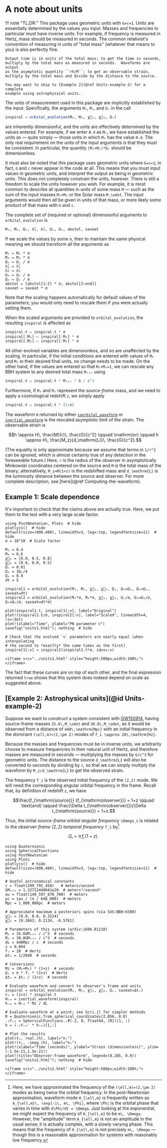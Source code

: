 # A note about units

!!! note "TL;DR:"
    This package uses geometric units with ``G=c=1``.  Units are essentially
    determined by the values you input.  Masses and frequencies in particular
    must have inverse units.  For example, if frequency is measured in Hertz,
    mass should be measured in seconds.  The common relativist's convention of
    measuring in units of "total mass" (whatever that means to you) is also
    perfectly fine.

    Output time is in units of the total mass; to get the time in seconds,
    multiply by the total mass as measured in seconds.  Waveforms are output
    as the asymptotic quantity ``rh/M``; to get an observable strain,
    multiply by the total mass and divide by the distance to the source.

    You may want to skip to [Example 2](@ref Units-example-2) for a complete
    example using astrophysical units.
    

The units of measurement used in this package are implicitly established by the
input.  Specifically, the arguments `M₁`, `M₂`, and `Ωᵢ` in the call
```julia
inspiral = orbital_evolution(M₁, M₂, χ⃗₁, χ⃗₂, Ωᵢ)
```
are inherently dimensionful, and the units are effectively determined by the
values entered.  For example, if we enter `0.4` as `M₁`, we have established the
units as — quite simply — those units in which `M₁` has the value `0.4`.  The
only real requirement on the units of the input arguments is that they must be
consistent.  In particular, the quantity `(M₁+M₂)*Ωᵢ` should be dimensionless.

It must also be noted that this package uses geometric units where ``G=c=1``; in
fact, ``G`` and ``c`` never appear in the code at all.  This means that you must
input values in geometric units, and interpret the output as being in geometric
units.  This does not completely constrain the units, however.  There is still a
freedom to scale the units however you wish.  For example, it is most common to
describe all quantities in units of some mass ``M`` — such as the sum of the
input masses `M₁+M₂` or the Solar mass ``M_\odot``.  The input arguments would
then *all* be given in units of that mass, or more likely some product of that
mass with ``G`` and ``c``.

The complete set of (required or optional) dimensionful arguments to
`orbital_evolution` is
```julia
M₁, M₂, Ωᵢ, Λ̂₁, Λ̂₂, Ω₁, Ωₑ, abstol, saveat
```
If we scale the values by some `σ`, then to maintain the same physical meaning
we should transform all the arguments as
```
M₁ ↦ M₁ * σ
M₂ ↦ M₂ * σ
Ωᵢ ↦ Ωᵢ / σ
Λ̂₁ ↦ Λ̂₁
Λ̂₂ ↦ Λ̂₂
Ω₁ ↦ Ω₁ / σ
Ωₑ ↦ Ωₑ / σ
abstol ↦ [abstol[1:2] * σ; abstol[3:end]]
saveat ↦ saveat * σ
```
Note that the scaling happens automatically for default values of the
parameters; you would only need to rescale them if you were actually setting
them.

When the scaled arguments are provided to `orbital_evolution`, the resulting
`inspiral` is affected as
```julia
inspiral.t ↦ inspiral.t * σ
inspiral[:M₁] ↦ inspiral[:M₁] * σ
inspiral[:M₂] ↦ inspiral[:M₂] * σ
```
All other evolved variables are dimensionless, and so are unaffected by the
scaling.  In particular, if the initial conditions are entered with values of
`M₁` and `M₂` in their desired final units, no change needs to be made.  On the
other hand, if the values are entered so that `M₁+M₂=1`, we can rescale any BBH
system to any desired total mass `Mₜₒₜ` using
```julia
inspiral.t ↦ inspiral.t * Mₜₒₜ * G / c^3
```
Furthermore, if `M₁` and `M₂` represent the *source-frame* mass, and we need to
apply a cosmological redshift `z`, we simply apply
```julia
inspiral.t ↦ inspiral.t * (1+z)
```

The waveform ``H`` returned by either [`coorbital_waveform`](@ref) or
[`inertial_waveform`](@ref) is the rescaled asymptotic limit of the strain.  The
observable strain is
```math
h \approx H\, \frac{M}{r}\, \frac{G}{c^2}
\qquad \mathrm{or} \qquad
h \approx H\, \frac{M_z}{d_\mathrm{L}}\, \frac{G}{c^2}.
```
(The equality is only approximate because we assume that terms in ``1/r^2`` can
be ignored, which is almost certainly true of any detection in the foreseeable
future.)  Here, ``r`` is the radius of the observer in asymptotically Minkowski
coordinates centered on the source and ``M`` is the total mass of the binary;
alternatively, ``M_z=M(1+z)`` is the redshifted mass and ``d_\mathrm{L}`` is the
luminosity distance between the source and observer.  For more complete
description, see [here](@ref Computing-the-waveform).


## Example 1: Scale dependence

It's important to check that the claims above are actually true.  Here, we put
them to the test with a very large scale factor.

```@example units1
using PostNewtonian, Plots  # hide
plotlyjs()  # hide
default(size=(800,480), linewidth=3, leg=:top, legendfontsize=11)  # hide
σ = 10^10  # Scale factor

M₁ = 0.4
M₂ = 0.6
χ⃗₁ = [0.0, 0.5, 0.8]
χ⃗₂ = [0.8, 0.0, 0.5]
Ωᵢ = 0.01
Ω₁ = 3Ωᵢ/4
Ωₑ = 0.9
dt = 5

inspiral1 = orbital_evolution(M₁, M₂, χ⃗₁, χ⃗₂, Ωᵢ, Ω₁=Ω₁, Ωₑ=Ωₑ, saveat=dt)
inspiral2 = orbital_evolution(M₁*σ, M₂*σ, χ⃗₁, χ⃗₂, Ωᵢ/σ, Ω₁=Ω₁/σ, Ωₑ=Ωₑ/σ, saveat=dt*σ)

plot(inspiral1.t, inspiral1[:v], label="Original")
plot!(inspiral2.t/σ, inspiral2[:v], label="Scaled", linewidth=4, ls=:dot)
plot!(xlabel="Time", ylabel="PN parameter 𝑣")
savefig("units1.html"); nothing  # hide

# Check that the evolved `v` parameters are nearly equal (when interpolating
# the second to *exactly* the same times as the first)
inspiral1[:v] ≈ inspiral2(inspiral1.t*σ, idxs=:v)
```
```@raw html
<iframe src="../units1.html" style="height:500px;width:100%;"></iframe>
```

The fact that these curves are on top of each other, and the final expression
returned `true` shows that this system does indeed depend on scale as suggested
above.

## [Example 2: Astrophysical units](@id Units-example-2)

Suppose we want to construct a system consistent with
[GW150914](https://arxiv.org/abs/1606.01210), having source-frame masses
``35.6\,M_\odot`` and ``30.0\,M_\odot``, as it would be observed from a distance
of ``440\,\mathrm{Mpc}`` with an initial frequency in the dominant
``(\ell,m)=(2,\pm 2)`` modes of ``f_i \approx 20\,\mathrm{Hz}``.

Because the masses and frequencies must be in inverse units, we arbitrarily
choose to measure frequencies in their natural unit of Hertz, and therefore
masses are measured in seconds — multiplying the masses by ``G/c^3`` for
geometric units.  The distance to the source ``d_\mathrm{L}`` will also be
converted to seconds by dividing by ``c``, so that we can simply multiply the
waveform by ``M_z/d_\mathrm{L}`` to get the observed strain.

The frequency ``f_i`` is the observed initial frequency of the ``(2,2)`` mode.
We will need the corresponding angular orbital frequency in the frame.  Recall
that, by definition of redshift ``z``, we have
```math
\frac{f_{\mathrm{source}}} {f_{\mathrm{observer}}} = 1+z
\qquad
\text{and}
\qquad
\frac{\Delta t_{\mathrm{observer}}}{\Delta t_{\mathrm{source}}} = 1+z.
```
Thus, the initial *source-frame orbital angular frequency* ``\Omega_i`` is
related to the *observer-frame $(2,2)$ temporal frequency* ``f_i`` by[^1]
```math
%\Omega_i = 2\pi f_{\mathrm{source}}^{(2,2)} / 2 \qquad f_i = f_{\mathrm{observer}}^{(2,2)}
%\qquad
%\frac{f_{\mathrm{source}}^{(2,2)}} {f_{\mathrm{observer}}^{(2,2)}} = 
%\frac{\Omega_i/\pi} {f_i} = 1+z
%\qquad
\Omega_i = \pi\, f_i\, (1+z).
```

[^1]: Here, we have approximated the frequency of the ``(\ell,m)=(2,\pm 2)``
    modes as being twice the orbital frequency.  In the post-Newtonian
    approximation, waveform mode ``H_{\ell,m}`` is frequently written as
    ``A_{\ell,m}\, \exp[-i\, m\, \Phi]``, where ``\Phi`` is the orbital phase
    that varies in time with ``d\Phi/dt = \Omega``.  Just looking at the
    exponential, we might expect the frequency of ``H_{\ell,m}`` to be ``m\,
    \Omega``.  However, the "amplitude" term ``A_{\ell,m}`` is not an amplitude
    in the usual sense; it is actually complex, with a slowly varying phase.
    This means that the frequency of ``H_{\ell,m}`` is not precisely ``m\,
    \Omega`` — though this is a reasonable approximation for systems with
    reasonably low frequency.


```@example units2
using Quaternionic
using SphericalFunctions
using PostNewtonian
using Plots
plotlyjs()  # hide
default(size=(800,480), linewidth=3, leg=:top, legendfontsize=11)  # hide

# Useful astronomical constants
c = float(299_792_458)   # meters/second
GMₛᵤₙ = 1.32712440041e20  # meters³/second²
au = float(149_597_870_700)  # meters
pc = 1au / (π / 648_000)  # meters
Mpc = 1_000_000pc  # meters

# Approximate maximum a posteriori spins (via SXS:BBH:0308)
χ⃗₁ = [0.0, 0.0, 0.3224]
χ⃗₂ = [0.2663, 0.2134, -0.5761]

# Parameters of this system (arXiv:1606.01210)
M₁ = 35.6GMₛᵤₙ / c^3  # seconds
M₂ = 30.0GMₛᵤₙ / c^3  # seconds
dL = 440Mpc / c  # seconds
z = 0.094
fᵢ = 20  # Hertz
Δtₒ = 1/2048  # seconds

# Conversions
Mz = (M₁+M₂) * (1+z)  # seconds
Ωᵢ = π * fᵢ * (1+z)  # Hertz
Δtₛ = Δtₒ / (1+z)  # seconds

# Evaluate waveform and convert to observer's frame and units
inspiral = orbital_evolution(M₁, M₂, χ⃗₁, χ⃗₂, Ωᵢ, saveat=Δtₛ)
tₒ = (1+z) * inspiral.t
Hₗₘ = inertial_waveform(inspiral)
hₗₘ = Hₗₘ * Mz / dL

# Evaluate waveform at a point; see Scri.jl for simpler methods
R = Quaternionic.from_spherical_coordinates(2.856, 0.0)
₋₂Yₗₘ = SphericalFunctions.ₛ𝐘(-2, 8, Float64, [R])[1, :]
h = (₋₂Yₗₘ' * hₗₘ)[1,:]

# Plot the results
plot(tₒ, real.(h), label="ℎ₊")
plot!(tₒ, -imag.(h), label="ℎₓ")
plot!(xlabel="Time (seconds)", ylabel="Strain (dimensionless)", ylim=(-1.5e-21,1.5e-21))
plot!(title="Observer-frame waveform", legend=(0.205, 0.9))
savefig("units2.html"); nothing  # hide
```
```@raw html
<iframe src="../units2.html" style="height:500px;width:100%;"></iframe>
```
